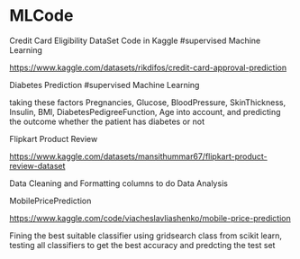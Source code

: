 # MLCode

Credit Card Eligibility DataSet Code in Kaggle #supervised Machine Learning

https://www.kaggle.com/datasets/rikdifos/credit-card-approval-prediction

Diabetes Prediction #supervised Machine Learning

taking these factors Pregnancies, Glucose, BloodPressure,	SkinThickness,	Insulin,	BMI,	DiabetesPedigreeFunction,	Age 
into account, and predicting the outcome whether the patient has diabetes or not

Flipkart Product Review 

https://www.kaggle.com/datasets/mansithummar67/flipkart-product-review-dataset

Data Cleaning and Formatting columns to do Data Analysis

MobilePricePrediction

https://www.kaggle.com/code/viacheslavliashenko/mobile-price-prediction

Fining the best suitable classifier using gridsearch class from scikit learn, testing all classifiers to get the best accuracy and predcting the test set
